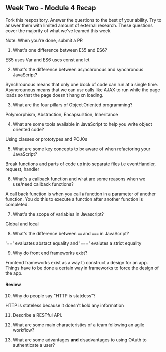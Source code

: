 ## Week Two - Module 4 Recap

Fork this respository. Answer the questions to the best of your ability. Try to answer them with limited amount of external research. These questions cover the majority of what we've learned this week. 

Note: When you're done, submit a PR. 

1. What's one difference between ES5 and ES6?

  ES5 uses Var and ES6 uses const and let
  
2. What's the difference between asynchronous and synchronous JavaScript? 

  Synchrounous means that only one block of code can run at a single time. Asyncrounous means that we can use calls like AJAX   to run while the page loads so that the page doesn't hang on loading.
  
3. What are the four pillars of Object Oriented programming?

  Polymorphism, Abstraction, Encapsulation, Inheritance
  
4. What are some tools available in JavaScript to help you write object oriented code?

  Using classes or prototypes and POJOs
  
 
 
5. What are some key concepts to be aware of when refactoring your JavaScript?

  Break functions and parts of code up into separate files i.e eventHandler, request, handler
  
6. What's a callback function and what are some reasons when we use/need callback functions?

  A call back function is when you call a function in a parameter of another function. You do this to execute a function after another function is completed.
  
7. What's the scope of variables in Javascript?

  Global and local
  
8. What's the difference between `==` and `===` in JavaScript?

  '==' evaluates abstact equality and '===' evalutes a strict equality
  
9.  Why do front end frameworks exist?

  Frontend frameworks exist as a way to construct a design for an app. Things have to be done a certain way in frameworks to force the design of the app.

#### Review  

10. Why do people say "HTTP is stateless"?

  HTTP is stateless because it doesn't hold any information
  
11. Describe a RESTful API.

  
12. What are some main characteristics of a team following an agile workflow?
13. What are some advantages **and** disadvantages to using OAuth to authenticate a user?
